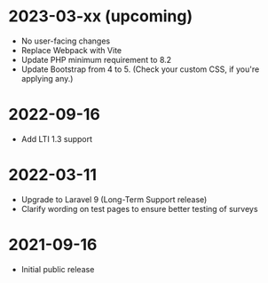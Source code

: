 
# 2023-03-xx (upcoming)

* No user-facing changes
* Replace Webpack with Vite
* Update PHP minimum requirement to 8.2
* Update Bootstrap from 4 to 5.  (Check your custom CSS, if you're applying any.)

# 2022-09-16

* Add LTI 1.3 support

# 2022-03-11

* Upgrade to Laravel 9 (Long-Term Support release)
* Clarify wording on test pages to ensure better testing of surveys

# 2021-09-16

* Initial public release

